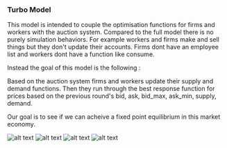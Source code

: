 ### Turbo Model 

This model is intended to couple the optimisation functions for firms and workers with the auction system. 
Compared to the full model there is no purely simulation behaviors. For example workers and firms make and sell things but they don't update their accounts. Firms dont have an employee list and workers dont have a function like consume. 

Instead the goal of this model is the following : 

Based on the auction system firms and workers update their supply and demand functions. 
Then they run through the best response function for prices based on the previous round's bid, ask, bid_max, ask_min, supply, demand. 

Our goal is to see if we can acheive a fixed point equilibrium in this market economy. 

![alt text](consumption_prices-1.png) ![alt text](consumption_supply_demand-1.png) ![alt text](labor_prices-1.png) ![alt text](labor_supply_demand-1.png)